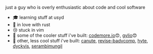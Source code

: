 just a guy who is overly enthusiastic about code and cool software

- 🎓 learning stuff at usyd
- :crab: in love with rust
- 😢 stuck in vim
- :rocket: some of the cooler stuff i've built: [codemore.io](#)😍, [gylio](#)😍
- :poop: other, less cool stuff i've built: [canute](#), [revise-badvcomp](#), [hyte](#), [dyckvis](#), [serambimungil](#)

<!--
**abyanmajid/abyanmajid** is a ✨ _special_ ✨ repository because its `README.md` (this file) appears on your GitHub profile.

Here are some ideas to get you started:

- 🔭 I’m currently working on ...
- 🌱 I’m currently learning ...
- 👯 I’m looking to collaborate on ...
- 🤔 I’m looking for help with ...
- 💬 Ask me about ...
- 📫 How to reach me: ...
- 😄 Pronouns: ...
- ⚡ Fun fact: ...
-->

